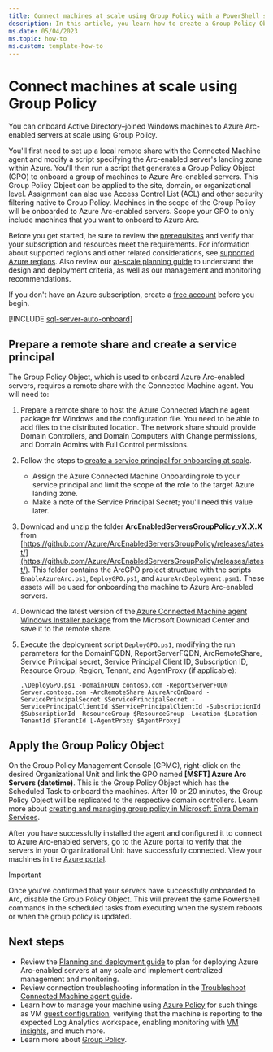 ```yaml
---
title: Connect machines at scale using Group Policy with a PowerShell script
description: In this article, you learn how to create a Group Policy Object to onboard Active Directory-joined Windows machines to Azure Arc-enabled servers.
ms.date: 05/04/2023
ms.topic: how-to
ms.custom: template-how-to
---
```


# Connect machines at scale using Group Policy

You can onboard Active Directory–joined Windows machines to Azure Arc-enabled servers at scale using Group Policy.

You'll first need to set up a local remote share with the Connected Machine agent and modify a script specifying the Arc-enabled server's landing zone within Azure. You'll then run a script that generates a Group Policy Object (GPO) to onboard a group of machines to Azure Arc-enabled servers. This Group Policy Object can be applied to the site, domain, or organizational level. Assignment can also use Access Control List (ACL) and other security filtering native to Group Policy. Machines in the scope of the Group Policy will be onboarded to Azure Arc-enabled servers. Scope your GPO to only include machines that you want to onboard to Azure Arc.

Before you get started, be sure to review the [prerequisites](prerequisites.md) and verify that your subscription and resources meet the requirements. For information about supported regions and other related considerations, see [supported Azure regions](overview.md#supported-regions). Also review our [at-scale planning guide](plan-at-scale-deployment.md) to understand the design and deployment criteria, as well as our management and monitoring recommendations.

If you don't have an Azure subscription, create a [free account](https://azure.microsoft.com/free/?WT.mc_id=A261C142F) before you begin.

[!INCLUDE [sql-server-auto-onboard](includes/sql-server-auto-onboard.md)]

## Prepare a remote share and create a service principal

The Group Policy Object, which is used to onboard Azure Arc-enabled servers, requires a remote share with the Connected Machine agent. You will need to:

1. Prepare a remote share to host the Azure Connected Machine agent package for Windows and the configuration file. You need to be able to add files to the distributed location. The network share should provide Domain Controllers, and Domain Computers with Change permissions, and Domain Admins with Full Control permissions.

1. Follow the steps to [create a service principal for onboarding at scale](onboard-service-principal.md#create-a-service-principal-for-onboarding-at-scale).

    * Assign the Azure Connected Machine Onboarding role to your service principal and limit the scope of the role to the target Azure landing zone.
    * Make a note of the Service Principal Secret; you'll need this value later.

1. Download and unzip the folder **ArcEnabledServersGroupPolicy_vX.X.X** from [https://github.com/Azure/ArcEnabledServersGroupPolicy/releases/latest/](https://github.com/Azure/ArcEnabledServersGroupPolicy/releases/latest/). This folder contains the ArcGPO project structure with the scripts `EnableAzureArc.ps1`, `DeployGPO.ps1`, and `AzureArcDeployment.psm1`. These assets will be used for onboarding the machine to Azure Arc-enabled servers.

1. Download the latest version of the [Azure Connected Machine agent Windows Installer package](https://aka.ms/AzureConnectedMachineAgent) from the Microsoft Download Center and save it to the remote share.

1. Execute the deployment script `DeployGPO.ps1`, modifying the run parameters for the DomainFQDN, ReportServerFQDN, ArcRemoteShare, Service Principal secret, Service Principal Client ID, Subscription ID, Resource Group, Region, Tenant, and AgentProxy (if applicable):

   ```
   .\DeployGPO.ps1 -DomainFQDN contoso.com -ReportServerFQDN Server.contoso.com -ArcRemoteShare AzureArcOnBoard -ServicePrincipalSecret $ServicePrincipalSecret -ServicePrincipalClientId $ServicePrincipalClientId -SubscriptionId $SubscriptionId -ResourceGroup $ResourceGroup -Location $Location -TenantId $TenantId [-AgentProxy $AgentProxy]
    ```

## Apply the Group Policy Object

On the Group Policy Management Console (GPMC), right-click on the desired Organizational Unit and link the GPO named **[MSFT] Azure Arc Servers (datetime)**. This is the Group Policy Object which has the Scheduled Task to onboard the machines. After 10 or 20 minutes, the Group Policy Object will be replicated to the respective domain controllers. Learn more about [creating and managing group policy in Microsoft Entra Domain Services](../../active-directory-domain-services/manage-group-policy.md).

After you have successfully installed the agent and configured it to connect to Azure Arc-enabled servers, go to the Azure portal to verify that the servers in your Organizational Unit have successfully connected. View your machines in the [Azure portal](https://aka.ms/hybridmachineportal).

> [!IMPORTANT]
> Once you've confirmed that your servers have successfully onboarded to Arc, disable the Group Policy Object. This will prevent the same Powershell commands in the scheduled tasks from executing when the system reboots or when the group policy is updated.
> 

## Next steps

* Review the [Planning and deployment guide](plan-at-scale-deployment.md) to plan for deploying Azure Arc-enabled servers at any scale and implement centralized management and monitoring.
* Review connection troubleshooting information in the [Troubleshoot Connected Machine agent guide](troubleshoot-agent-onboard.md).
* Learn how to manage your machine using [Azure Policy](../../governance/policy/overview.md) for such things as VM [guest configuration](../../governance/machine-configuration/overview.md), verifying that the machine is reporting to the expected Log Analytics workspace, enabling monitoring with [VM insights](/azure/azure-monitor/vm/vminsights-enable-policy), and much more.
* Learn more about [Group Policy](/troubleshoot/windows-server/group-policy/group-policy-overview).
